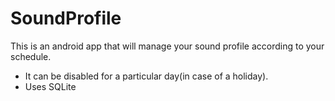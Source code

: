 # SoundProfile
This is an android app that will manage your sound profile according to your schedule.

* It can be disabled for a particular day(in case of a holiday).
* Uses SQLite
